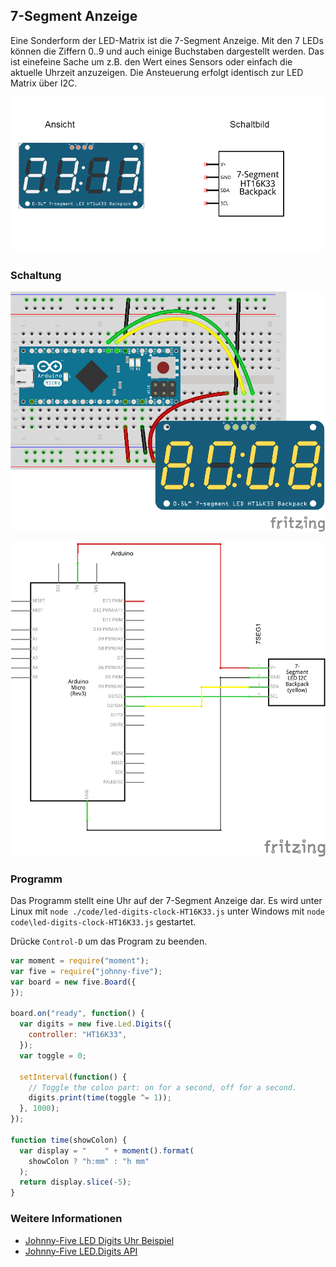 ## 7-Segment Anzeige

Eine Sonderform der LED-Matrix ist die 7-Segment Anzeige. Mit den 7 LEDs können die Ziffern 0..9 und auch einige Buchstaben dargestellt werden. Das ist einefeine Sache um z.B. den Wert eines Sensors oder einfach die aktuelle Uhrzeit anzuzeigen. Die Ansteuerung erfolgt identisch zur LED Matrix über I2C.

![7-Segment Display](../../images/parts/7-segment-display.png "7-Segment Displa")


### Schaltung

![Verdrahtung](../../images/circ/7-Segment-LED_Steckplatine.png "Verdrahtung")

![Schaltplan](../../images/circ/7-Segment-LED_Schaltplan.png "Schaltplan")

### Programm

Das Programm stellt eine Uhr auf der 7-Segment Anzeige dar.
Es wird unter Linux mit `node ./code/led-digits-clock-HT16K33.js` unter Windows mit `node code\led-digits-clock-HT16K33.js` gestartet.

Drücke `Control-D` um das Program zu beenden.

```javascript
var moment = require("moment");
var five = require("johnny-five");
var board = new five.Board({
});

board.on("ready", function() {
  var digits = new five.Led.Digits({
    controller: "HT16K33",
  });
  var toggle = 0;

  setInterval(function() {
    // Toggle the colon part: on for a second, off for a second.
    digits.print(time(toggle ^= 1));
  }, 1000);
});

function time(showColon) {
  var display = "    " + moment().format(
    showColon ? "h:mm" : "h mm"
  );
  return display.slice(-5);
}

```

### Weitere Informationen

* [Johnny-Five LED Digits Uhr Beispiel](http://johnny-five.io/examples/led-digits-clock-HT16K33/)
* [Johnny-Five LED.Digits API](http://johnny-five.io/api/led.digits/)

